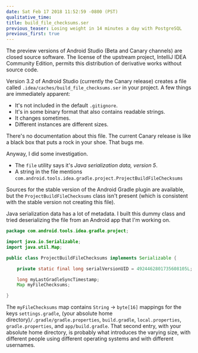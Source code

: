 ```yaml
---
date: Sat Feb 17 2018 11:52:59 -0800 (PST)
qualitative_time: 
title: build_file_checksums.ser
previous_teaser: Losing weight in 14 minutes a day with PostgreSQL
previous_first: true
---
```

The preview versions of Android Studio (Beta and Canary channels) are closed source software.
The license of the upstream project, IntelliJ IDEA Community Edition, permits this distribution of derivative works without source code.

Version 3.2 of Android Studio (currently the Canary release) creates a file called `.idea/caches/build_file_checksums.ser` in your project. A few things are immediately apparent:

* It's not included in the default `.gitignore`.
* It's in some binary format that also contains readable strings.
* It changes sometimes.
* Different instances are different sizes.

There's no documentation about this file.
The current Canary release is like a black box that puts a rock in your shoe.
That bugs me.

Anyway, I did some investigation.

* The `file` utility says it's *Java serialization data, version 5*.
* A string in the file mentions `com.android.tools.idea.gradle.project.ProjectBuildFileChecksums`

Sources for the stable version of the Android Gradle plugin are available, but the `ProjectBuildFileChecksums` class isn't present (which is consistent with the stable version not creating this file).

Java serialization data has a lot of metadata.
I built this dummy class and tried deserializing the file from an Android app that I'm working on.

```java
package com.android.tools.idea.gradle.project;

import java.io.Serializable;
import java.util.Map;

public class ProjectBuildFileChecksums implements Serializable {

	private static final long serialVersionUID = 4924462801735608105L;

	long myLastGradleSyncTimestamp;
	Map myFileChecksums;

}
```

The `myFileChecksums` map contains `String` -> `byte[16]` mappings for the keys `settings.gradle`, (your absolute home directory)`/.gradle/gradle.properties`, `build.gradle`, `local.properties`, `gradle.properties`, and `app/build.gradle`.
That second entry, with your absolute home directory, is probably what introduces the varying size, with different people using different operating systems and with different usernames.
